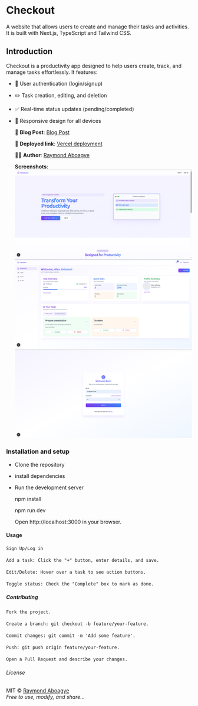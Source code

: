 # Checkout

A website that allows users to create and manage their tasks and activities. It is built with Next.js, TypeScript and Tailwind CSS.

## Introduction

Checkout is a productivity app designed to help users create, track, and manage tasks effortlessly. It features:

- 🔐 User authentication (login/signup)
- ✏️ Task creation, editing, and deletion
- ✅ Real-time status updates (pending/completed)
- 📱 Responsive design for all devices

  📖 **Blog Post**: [Blog Post](#)

  🔗 **Deployed link**: [Vercel deployment](http://bit.ly/4cyrqXT)

  👨‍💻 **Author**: [Raymond Aboagye](https://www.linkedin.com/in/aa-raymond)

  **Screenshots**:
  ![Home and Landing page](public/Screenshots/landing.png)
  ![Task Dashboard](public/Screenshots/dashboard.png)  
  ![Sign in Page](public/Screenshots/signin.png)

### Installation and setup

- Clone the repository
- install dependencies
- Run the development server

  npm install

  npm run dev

  Open http://localhost:3000 in your browser.

#### Usage

    Sign Up/Log in

    Add a task: Click the "+" button, enter details, and save.

    Edit/Delete: Hover over a task to see action buttons.

    Toggle status: Check the "Complete" box to mark as done.

##### Contributing

    Fork the project.

    Create a branch: git checkout -b feature/your-feature.

    Commit changes: git commit -m 'Add some feature'.

    Push: git push origin feature/your-feature.

    Open a Pull Request and describe your changes.

###### License

MIT © [Raymond Aboagye](https://github.com/pa-ppy)  
_Free to use, modify, and share..._
